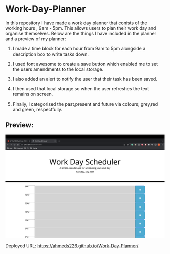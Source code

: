 # Work-Day-Planner

In this repository I have made a work day planner that conists of the working hours , 9am - 5pm. This allows users to plan their work day and organise themselves. Below are the things I have included in the planner and a preview of my planner:

1. I made a time block for each hour from 9am to 5pm alongside a description box to write tasks down.

2. I used font awesome to create a save button which enabled me to set the users amendments to the local storage.

3. I also added an alert to notify the user that their task has been saved.

4. I then used that local storage so when the user refreshes the text remains on screen.

5. Finally, I categorised the past,present and future via colours; grey,red and green, respectfully.

## Preview:

  <img src="./assets/images/preview.png" alt="" />

Deployed URL: https://ahmeds226.github.io/Work-Day-Planner/
